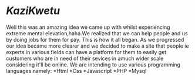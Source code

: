 # _KaziKwetu_
Well this was an amazing idea we came up with whilst experiencing extreme mental elevation,haha.We realized that we can help people and us by doing jobs for them for pay. This is how it all began. As we progressed our idea became more clearer and we decided to make a site that people ie experts in various fields can have a platform for them to easily get customers who are in need of their sevices in amuch wider scale considering it'll be online.
We are intending to use various programming languages namely:
*Html
*Css
*Javascript
*PHP
*Mysql

